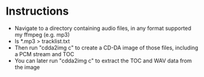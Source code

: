 # Instructions

* Navigate to a directory containing audio files, in any format supported my ffmpeg (e.g. mp3)
* ls *.mp3 > tracklist.txt
* Then run "cdda2img c" to create a CD-DA image of those files, including a PCM stream and TOC
* You can later run "cdda2img c" to extract the TOC and WAV data from the image
